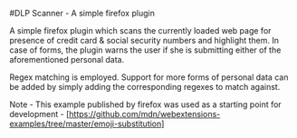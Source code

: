 #DLP Scanner - A simple firefox plugin

A simple firefox plugin which scans the currently loaded web page for presence of credit card & social security numbers and highlight them. In case of forms, the plugin warns the user if she is submitting either of the aforementioned personal data.

Regex matching is employed. Support for more forms of personal data can be added by simply adding the corresponding regexes to match against.

Note - This example published by firefox was used as a starting point for development - [https://github.com/mdn/webextensions-examples/tree/master/emoji-substitution]



